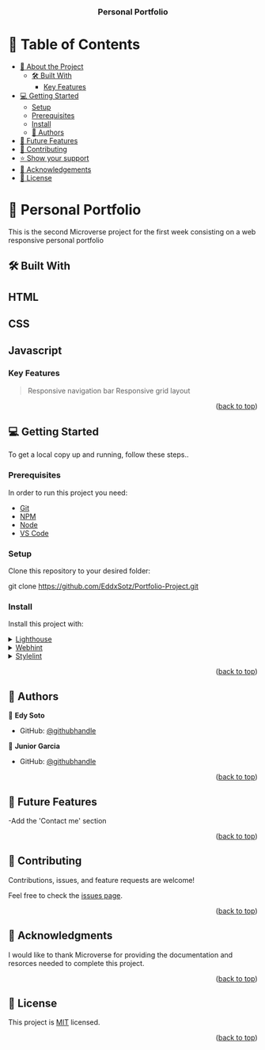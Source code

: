 <a name="readme-top"></a>



<div align="center">
  
  <h3><b>Personal Portfolio</b></h3>

</div>



# 📗 Table of Contents

- [📖 About the Project](#about-project)
  - [🛠 Built With](#built-with)
    - [Key Features](#key-features)
- [💻 Getting Started](#getting-started)
  - [Setup](#setup)
  - [Prerequisites](#prerequisites)
  - [Install](#install)   
  - [👥 Authors](#authors)
- [🔭 Future Features](#future-features)
- [🤝 Contributing](#contributing)
- [⭐️ Show your support](#support)
- [🙏 Acknowledgements](#acknowledgements)
- [📝 License](#license)

<!-- PROJECT DESCRIPTION -->


# 📖 Personal Portfolio<a name="about-project"></a>



This is the second Microverse project for the first week consisting on a web responsive personal portfolio 

## 🛠 Built With <a name="built-with"></a>

## HTML <a name="HTML"></a>
## CSS <a name="CSS"></a>
## Javascript <a name="CSS"></a>



<!-- Features -->

### Key Features <a name="key-features"></a>

> Responsive navigation bar
> Responsive grid layout

<p align="right">(<a href="#readme-top">back to top</a>)</p>






<!-- GETTING STARTED -->

## 💻 Getting Started <a name="getting-started"></a>

To get a local copy up and running, follow these steps..

### Prerequisites

In order to run this project you need:
<ul>
<li><a href="https://git-scm.com/">Git</a></li>
<li><a href="https://www.npmjs.com/">NPM</a></li>
<li><a href="https://nodejs.org/en/">Node</a></li>
<li><a href="https://code.visualstudio.com/">VS Code</a></li>
</ul>


### Setup

Clone this repository to your desired folder:

git clone https://github.com/EddxSotz/Portfolio-Project.git



### Install

Install this project with:

<details>
  <summary><a href="https://developers.google.com/web/tools/lighthouse">Lighthouse</a></summary>
  <ul>
    <li><a href="https://developers.google.com/web/tools/lighthouse#devtools">In Chrome DevTools</a></li>
    <li><a href="https://developers.google.com/web/tools/lighthouse#cli">From the command line</a></li>
    <li><a href="https://developers.google.com/web/tools/lighthouse#programmatic">As a Node module</a></li>
    <li><a href="https://developers.google.com/web/tools/lighthouse#psi">From a web UI</a></li>
  </ul>
</details>

<details>
  <summary><a href="https://webhint.io/">Webhint</a></summary>
  <ul>
    <li>Run: npm install --save-dev hint@7.x</li>
  </ul>
</details>

<details>
  <summary><a href="https://stylelint.io/">Stylelint</a></summary>
  <ul>
    <li>Run: npm install --save-dev stylelint@13.x stylelint-scss@3.x stylelint-config-standard@21.x stylelint-csstree-validator@1.x</li>
  </ul>
</details>

<p align="right">(<a href="#readme-top">back to top</a>)</p>

<!-- AUTHORS -->

## 👥 Authors <a name="authors"></a>

👤 **Edy Soto**

- GitHub: [@githubhandle](https://github.com/EddxSotz)

👤 **Junior Garcia**
- GitHub: [@githubhandle](https://github.com/JuniorGarciaRodriguez)

<p align="right">(<a href="#readme-top">back to top</a>)</p>

<!-- FUTURE FEATURES -->

## 🔭 Future Features <a name="future-features"></a>

-Add the 'Contact me' section

<p align="right">(<a href="#readme-top">back to top</a>)</p>

<!-- CONTRIBUTING -->

## 🤝 Contributing <a name="contributing"></a>

Contributions, issues, and feature requests are welcome!

Feel free to check the [issues page](../../issues/).

<p align="right">(<a href="#readme-top">back to top</a>)</p>


<!-- ACKNOWLEDGEMENTS -->

## 🙏 Acknowledgments <a name="acknowledgements"></a>


I would like to thank Microverse for providing the documentation and resorces needed to complete this project.

<p align="right">(<a href="#readme-top">back to top</a>)</p>


## 📝 License <a name="license"></a>

This project is [MIT](./LICENSE) licensed.

<p align="right">(<a href="#readme-top">back to top</a>)</p>
